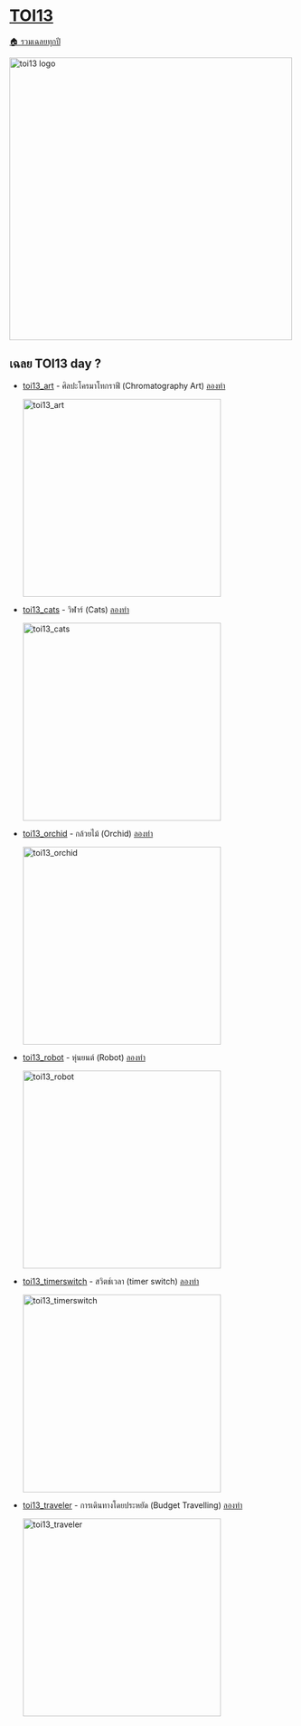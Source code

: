 <!-- @codegen_toi begin -->
<!-- ! THIS IS AUTO GENERATE DOCS. CHANGE THIS WILL RESULT NOTHING -->
# [TOI13](../toi13)

[🏠 รวมเฉลยทุกปี](../)

<img width="500" alt="toi13 logo" src="https://github.com/krist7599555/toi/assets/19445033/80c80822-7583-4bcd-a705-dae3eacdee85">

<!-- ! THIS IS AUTO GENERATE DOCS. CHANGE THIS WILL RESULT NOTHING -->
## เฉลย TOI13 day ?

- [toi13_art](../toi13/toi13_art) - ศิลปะโครมาโทกราฟี (Chromatography Art) [ลองทำ](https://beta.programming.in.th/tasks/toi13_art)

  <img width="350" alt="toi13_art" src="https://github.com/krist7599555/toi/assets/19445033/80c80822-7583-4bcd-a705-dae3eacdee85">

- [toi13_cats](../toi13/toi13_cats) - วิฬาร์ (Cats) [ลองทำ](https://beta.programming.in.th/tasks/toi13_cats)

  <img width="350" alt="toi13_cats" src="https://github.com/krist7599555/toi/assets/19445033/80c80822-7583-4bcd-a705-dae3eacdee85">

- [toi13_orchid](../toi13/toi13_orchid) - กล้วยไม้ (Orchid) [ลองทำ](https://beta.programming.in.th/tasks/toi13_orchid)

  <img width="350" alt="toi13_orchid" src="https://github.com/krist7599555/toi/assets/19445033/80c80822-7583-4bcd-a705-dae3eacdee85">

- [toi13_robot](../toi13/toi13_robot) - หุ่นยนต์ (Robot) [ลองทำ](https://beta.programming.in.th/tasks/toi13_robot)

  <img width="350" alt="toi13_robot" src="https://github.com/krist7599555/toi/assets/19445033/80c80822-7583-4bcd-a705-dae3eacdee85">

- [toi13_timerswitch](../toi13/toi13_timerswitch) - สวิตช์เวลา (timer switch) [ลองทำ](https://beta.programming.in.th/tasks/toi13_timerswitch)

  <img width="350" alt="toi13_timerswitch" src="https://github.com/krist7599555/toi/assets/19445033/80c80822-7583-4bcd-a705-dae3eacdee85">

- [toi13_traveler](../toi13/toi13_traveler) - การเดินทางโดยประหยัด (Budget Travelling) [ลองทำ](https://beta.programming.in.th/tasks/toi13_traveler)

  <img width="350" alt="toi13_traveler" src="https://github.com/krist7599555/toi/assets/19445033/80c80822-7583-4bcd-a705-dae3eacdee85">
<!-- @codegen_toi end -->
